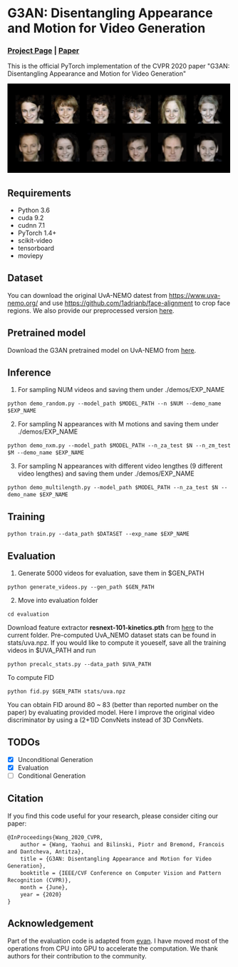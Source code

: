 # G3AN: Disentangling Appearance and Motion for Video Generation
### [Project Page](https://wyhsirius.github.io/G3AN/) | [Paper](https://arxiv.org/pdf/1912.05523.pdf)
This is the official PyTorch implementation of the CVPR 2020 paper "G3AN: Disentangling Appearance and Motion for Video Generation"

<img src="demo.gif" width="500">

## Requirements
- Python 3.6
- cuda 9.2
- cudnn 7.1
- PyTorch 1.4+
- scikit-video
- tensorboard
- moviepy

## Dataset
You can download the original UvA-NEMO datest from https://www.uva-nemo.org/ and use https://github.com/1adrianb/face-alignment to crop face regions. We also provide our preprocessed version [here](https://drive.google.com/file/d/1aB7w3d1Ev9Iniui1LTuhLi7zNVK-Wxen/view?usp=sharing).

## Pretrained model
Download the G3AN pretrained model on UvA-NEMO from [here](https://drive.google.com/file/d/1sDkWELQHsQqg0MUR-DJsM3YpSyenTX-S/view?usp=sharing).

## Inference
1. For sampling NUM videos and saving them under ./demos/EXP_NAME

```shell script
python demo_random.py --model_path $MODEL_PATH --n $NUM --demo_name $EXP_NAME
```

2. For sampling N appearances with M motions and saving them under ./demos/EXP_NAME
```shell script
python demo_nxm.py --model_path $MODEL_PATH --n_za_test $N --n_zm_test $M --demo_name $EXP_NAME
```

3. For sampling N appearances with different video lengthes (9 different video lengthes) and saving them under ./demos/EXP_NAME
```shell script
python demo_multilength.py --model_path $MODEL_PATH --n_za_test $N --demo_name $EXP_NAME
```

## Training
```shell script
python train.py --data_path $DATASET --exp_name $EXP_NAME
```

## Evaluation
1. Generate 5000 videos for evaluation, save them in $GEN_PATH
```shell script
python generate_videos.py --gen_path $GEN_PATH
```

2. Move into evaluation folder
```shell script
cd evaluation
``` 
Download feature extractor **resnext-101-kinetics.pth** from [here](https://drive.google.com/drive/folders/1zvl89AgFAApbH0At-gMuZSeQB_LpNP-M) to the current folder. Pre-computed UvA_NEMO dataset stats can be found in stats/uva.npz. If you would like to compute it youeself, save all the training videos in $UVA_PATH and run
```shell script
python precalc_stats.py --data_path $UVA_PATH
```
To compute FID
```shell script
python fid.py $GEN_PATH stats/uva.npz
```
You can obtain FID around 80 ~ 83 (better than reported number on the paper) by evaluating provided model. Here I improve the original video discriminator by using a (2+1)D ConvNets instead of 3D ConvNets.

## TODOs
- [x] Unconditional Generation
- [x] Evaluation
- [ ] Conditional Generation

## Citation
If you find this code useful for your research, please consider citing our paper:
```
@InProceedings{Wang_2020_CVPR,
    author = {Wang, Yaohui and Bilinski, Piotr and Bremond, Francois and Dantcheva, Antitza},
    title = {G3AN: Disentangling Appearance and Motion for Video Generation},
    booktitle = {IEEE/CVF Conference on Computer Vision and Pattern Recognition (CVPR)},
    month = {June},
    year = {2020}
}
```

## Acknowledgement
Part of the evaluation code is adapted from [evan](https://github.com/raahii/evan). I have moved most of the operations from CPU into GPU to accelerate the computation. We thank authors for their contribution to the community.

